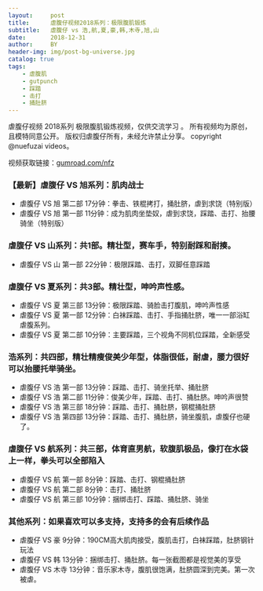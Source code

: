 ```yaml
---
layout:     post
title:      虐腹仔视频2018系列：极限腹肌锻炼
subtitle:   虐腹仔 vs 浩,航,夏,豪,韩,木寺,旭,山
date:       2018-12-31
author:     BY
header-img: img/post-bg-universe.jpg
catalog: true
tags:
    - 虐腹肌
    - gutpunch
    - 踩踏
    - 击打
    - 捅肚脐
---
```


虐腹仔视频 2018系列
极限腹肌锻炼视频，仅供交流学习 。 
所有视频均为原创，且模特同意公开。 版权归虐腹仔所有，未经允许禁止分享。 copyright @nuefuzai videos。

视频获取链接：[gumroad.com/nfz](http://gumroad.com/nfz)

### 【最新】虐腹仔 VS 旭系列：肌肉战士
- 虐腹仔 VS 旭 第二部 17分钟：拳击、铁棍拷打，捅肚脐，虐到求饶（特别版）    
- 虐腹仔 VS 旭 第一部 11分钟：成为肌肉坐垫奴，虐到求饶，踩踏、击打、抬腰骑坐（特别版）    

### 虐腹仔 VS 山系列：共1部。精壮型，赛车手，特别耐踩和耐揍。
- 虐腹仔 VS 山 第一部 22分钟：极限踩踏、击打，双脚任意踩踏  

### 虐腹仔 VS 夏系列：共3部。精壮型，呻吟声性感。
- 虐腹仔 VS 夏 第三部 13分钟：极限踩踏、骑脸击打腹肌，呻吟声性感 
- 虐腹仔 VS 夏 第一部 12分钟：白袜踩踏、击打、手指捅肚脐，唯一一部浴缸虐腹系列。 
- 虐腹仔 VS 夏 第二部 10分钟：主要踩踏，三个视角不同机位踩踏，全新感受 

### 浩系列：共四部，精壮精瘦俊美少年型，体脂很低，耐虐，腰力很好可以抬腰托举骑坐。
- 虐腹仔 VS 浩 第一部 13分钟：踩踏、击打、骑坐托举、捅肚脐 
- 虐腹仔 VS 浩 第二部 11分钟：俊美少年，踩踏、击打、捅肚脐。呻吟声很赞 
- 虐腹仔 VS 浩 第三部 18分钟：踩踏、击打、捅肚脐，钢棍捅肚脐  
- 虐腹仔 VS 浩 第四部 13分钟：踩踏、击打、捅肚脐，骑坐腹肌，虐腹仔也硬了。  

### 虐腹仔 VS 航系列：共三部，体育直男航，软腹肌极品，像打在水袋上一样，拳头可以全部陷入
- 虐腹仔 VS 航 第一部 8分钟：踩踏、击打、钢棍捅肚脐  
- 虐腹仔 VS 航 第二部 8分钟：击打、捅肚脐  
- 虐腹仔 VS 航 第三部 10分钟：捆绑击打、踩踏、捅肚脐、骑坐  

### 其他系列：如果喜欢可以多支持，支持多的会有后续作品
- 虐腹仔 VS 豪 9分钟：190CM高大肌肉接受，腹肌击打，白袜踩踏，肚脐钢针玩法 
- 虐腹仔 VS 韩 13分钟：捆绑击打、捅肚脐。每一张截图都是视觉美的享受   
- 虐腹仔 VS 木寺 13分钟：音乐家木寺，腹肌很饱满，肚脐圆深到完美。第一次被虐。 

